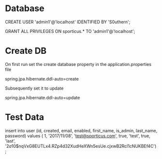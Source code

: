 # Database

CREATE USER 'admin1'@'localhost' IDENTIFIED BY 'S0uthern';

GRANT ALL PRIVILEGES ON sporticus.* TO 'admin1'@'localhost';

# Create DB

On first run set the create database property in the application.properties file

spring.jpa.hibernate.ddl-auto=create

Subsequently set it to update

spring.jpa.hibernate.ddl-auto=update


# Test Data

insert into user (id, created, email, enabled, first_name, is_admin, last_name, password) 
values ( 1, '2017/11/08', 'test@sporticus.com', true, 'test', true, 'last', '$2a$10$nqVxG8EUTLx4.RZp4d32XudHeXWn5esUe.cjxwB2Rcl1cNUKBEf4C');
